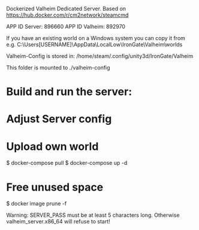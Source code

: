 Dockerized Valheim Dedicated Server. Based on https://hub.docker.com/r/cm2network/steamcmd

APP ID Server: 896660
APP ID Valheim: 892970

If you have an existing world on a Windows system you can copy it from e.g.
C:\Users\[USERNAME]\AppData\LocalLow\IronGate\Valheim\worlds

Valheim-Config is stored in:
/home/steam/.config/unity3d/IronGate/Valheim

This folder is mounted to ./valheim-config

# Build and run the server:

# Adjust Server config
# Upload own world
$ docker-compose pull
$ docker-compose up -d


# Free unused space
$ docker image prune -f


Warning: SERVER_PASS must be at least 5 characters long. Otherwise valheim_server.x86_64 will refuse to start!